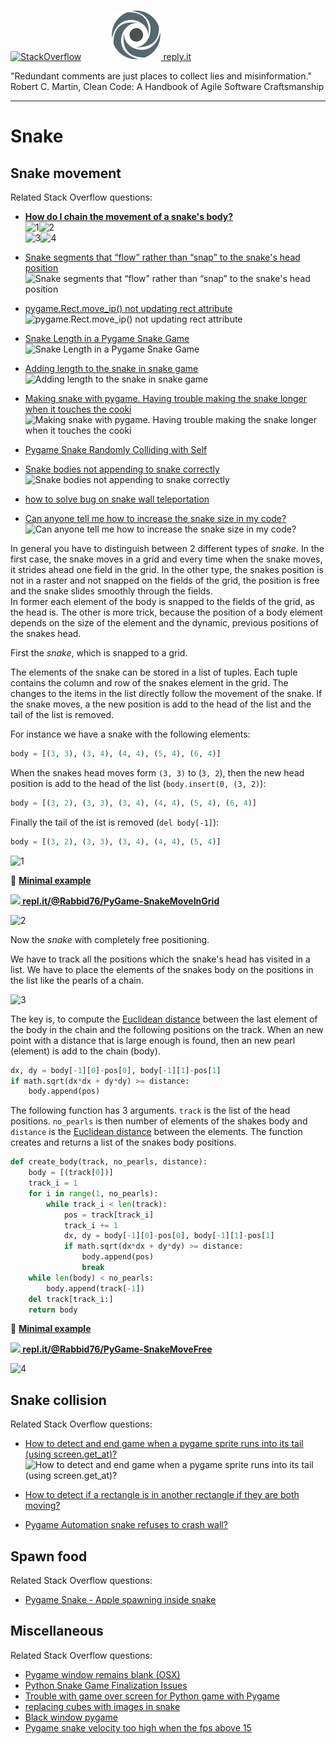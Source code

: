 [![StackOverflow](https://stackexchange.com/users/flair/7322082.png)](https://stackoverflow.com/users/5577765/rabbid76?tab=profile) &nbsp;&nbsp;&nbsp;&nbsp;&nbsp;&nbsp;&nbsp;&nbsp;&nbsp;&nbsp; [![reply.it](../../resource/logo/Repl_it_logo_80.png) reply.it](https://repl.it/repls/folder/PyGame%20Examples)

"Redundant comments are just places to collect lies and misinformation."  
Robert C. Martin, Clean Code: A Handbook of Agile Software Craftsmanship

---

# Snake

## Snake movement

Related Stack Overflow questions:

- **[How do I chain the movement of a snake's body?](https://stackoverflow.com/questions/62010434/how-do-i-chain-the-movement-of-a-snakes-body/62010435#62010435)**  
  ![1](https://i.stack.imgur.com/z9D7B.png)![2](https://i.stack.imgur.com/ZpKnj.gif)  
  ![3](https://i.stack.imgur.com/o1sqa.png)![4](https://i.stack.imgur.com/Q6zUm.gif)

- [Snake segments that “flow” rather than “snap” to the snake's head position](https://stackoverflow.com/questions/54273041/python-snake-segments-that-flow-rather-than-snap-to-the-snakes-head-positi/54276792#54276792)
  ![Snake segments that “flow” rather than “snap” to the snake's head position](https://i.stack.imgur.com/m4kJK.gif)

- [pygame.Rect.move_ip() not updating rect attribute](https://stackoverflow.com/questions/55036397/pygame-rect-move-ip-not-updating-rect-attribute/55046457#55046457)  
  ![pygame.Rect.move_ip() not updating rect attribute](https://i.stack.imgur.com/bMMK1.gif)

- [Snake Length in a Pygame Snake Game](https://stackoverflow.com/questions/55187822/snake-length-in-a-pygame-snake-game/55188306#55188306)  
  ![Snake Length in a Pygame Snake Game](https://i.stack.imgur.com/KdtpV.gif)

- [Adding length to the snake in snake game](https://stackoverflow.com/questions/56079171/adding-length-to-the-snake-in-snake-game/56079666#56079666)  
  ![Adding length to the snake in snake game](https://i.stack.imgur.com/AGr5q.gif)

- [Making snake with pygame. Having trouble making the snake longer when it touches the cooki](https://stackoverflow.com/questions/56927685/making-snake-with-pygame-having-trouble-making-the-snake-longer-when-it-touches/56939007#56939007)  
  ![Making snake with pygame. Having trouble making the snake longer when it touches the cooki](https://i.stack.imgur.com/OO76R.gif)

- [Pygame Snake Randomly Colliding with Self](https://stackoverflow.com/questions/58595706/pygame-snake-randomly-colliding-with-self/58596035#58596035)

- [Snake bodies not appending to snake correctly](https://stackoverflow.com/questions/60925569/snake-bodies-not-appending-to-snake-correctly/60934394#60934394)  
  ![Snake bodies not appending to snake correctly](https://i.stack.imgur.com/vUDx7.gif)

- [how to solve bug on snake wall teleportation](https://stackoverflow.com/questions/64624092/how-to-solve-bug-on-snake-wall-teleportation/64624385#64624385)

- [Can anyone tell me how to increase the snake size in my code?](https://stackoverflow.com/questions/65465695/can-anyone-tell-me-how-to-increase-the-snake-size-in-my-code/65466064#65466064)  
  ![Can anyone tell me how to increase the snake size in my code?](https://i.stack.imgur.com/bSk2B.gif)

In general you have to distinguish between 2 different types of _snake_. In the first case, the snake moves in a grid and every time when the snake moves, it strides ahead one field in the grid. In the other type, the snakes position is not in a raster and not snapped on the fields of the grid, the position is free and the snake slides smoothly through the fields.  
In former each element of the body is snapped to the fields of the grid, as the head is. The other is more trick, because the position of a body element depends on the size of the element and the dynamic, previous positions of the snakes head.

First the _snake_, which is snapped to a grid.

The elements of the snake can be stored in a list of tuples.  Each tuple contains the column and row of the snakes element in the grid. The changes to the items in the list directly follow the movement of the snake. If the snake moves, a the new position is add to the head of the list and the tail of the list is removed.  

For instance we have a snake with the following elements:

```py
body = [(3, 3), (3, 4), (4, 4), (5, 4), (6, 4)]
```

When the snakes head moves form `(3, 3)` to (`3, 2`), then the new head position is add to the head of the list (`body.insert(0, (3, 2)`):

```py
body = [(3, 2), (3, 3), (3, 4), (4, 4), (5, 4), (6, 4)]
```

Finally the tail of the ist is removed (`del body[-1]`):

```py
body = [(3, 2), (3, 3), (3, 4), (4, 4), (5, 4)]
```

![1](https://i.stack.imgur.com/z9D7B.png)

:scroll: **[Minimal example](../../examples/minimal_examples/pygame_minimal_snake_move_grid.py)**

**[![](https://i.stack.imgur.com/5jD0C.png) repl.it/@Rabbid76/PyGame-SnakeMoveInGrid](https://replit.com/@Rabbid76/PyGame-SnakeMoveInGrid#main.py)**

![2](https://i.stack.imgur.com/ZpKnj.gif)

Now the _snake_ with completely free positioning.

We have to track all the positions which the snake's head has visited in a list. We have to place the elements of the snakes body on the positions in the list like the pearls of a chain.

![3](https://i.stack.imgur.com/o1sqa.png)

The key is, to compute the [Euclidean distance](https://en.wikipedia.org/wiki/Euclidean_distance) between the last element of the body in the chain and the following positions on the track.
When an new point with a distance that is large enough is found, then an new pearl (element) is add to the chain (body).

```py
dx, dy = body[-1][0]-pos[0], body[-1][1]-pos[1]
if math.sqrt(dx*dx + dy*dy) >= distance:
    body.append(pos)
```

The following function has 3 arguments. `track` is the list of the head positions. `no_pearls` is then number of elements of the shakes body and `distance` is the [Euclidean distance](https://en.wikipedia.org/wiki/Euclidean_distance) between the elements. The function creates and returns a list of the snakes body positions.

```py
def create_body(track, no_pearls, distance):
    body = [(track[0])]
    track_i = 1
    for i in range(1, no_pearls):
        while track_i < len(track):
            pos = track[track_i]
            track_i += 1
            dx, dy = body[-1][0]-pos[0], body[-1][1]-pos[1]
            if math.sqrt(dx*dx + dy*dy) >= distance:
                body.append(pos)
                break
    while len(body) < no_pearls:
        body.append(track[-1])
    del track[track_i:]
    return body
```

:scroll: **[Minimal example](../../examples/minimal_examples/pygame_minimal_snake_move_free.py)**

**[![](https://i.stack.imgur.com/5jD0C.png) repl.it/@Rabbid76/PyGame-SnakeMoveFree](https://replit.com/@Rabbid76/PyGame-SnakeMoveFree#main.py)**

![4](https://i.stack.imgur.com/Q6zUm.gif)

## Snake collision

Related Stack Overflow questions:

- [How to detect and end game when a pygame sprite runs into its tail (using screen.get_at)?](https://stackoverflow.com/questions/54331922/how-to-detect-and-end-game-when-a-pygame-sprite-runs-into-its-tail-using-screen/54332544#54332544)  
  ![How to detect and end game when a pygame sprite runs into its tail (using screen.get_at)?](https://i.stack.imgur.com/PS4sx.gif)

- [How to detect if a rectangle is in another rectangle if they are both moving?](https://stackoverflow.com/questions/54920547/how-to-detect-if-a-rectangle-is-in-another-rectangle-if-they-are-both-moving/54930341#54930341)

- [Pygame Automation snake refuses to crash wall?](https://stackoverflow.com/questions/60015363/pygame-automation-snake-refuses-to-crash-wall/60015444#60015444)

## Spawn food

Related Stack Overflow questions:

- [Pygame Snake - Apple spawning inside snake](https://stackoverflow.com/questions/54429340/pygame-snake-apple-spawning-inside-snake/54466752#54466752)

## Miscellaneous

Related Stack Overflow questions:

- [Pygame window remains blank (OSX)](https://stackoverflow.com/questions/54605669/pygame-window-remains-blank-osx?noredirect=1)
- [Python Snake Game Finalization Issues](https://stackoverflow.com/questions/55424698/python-snake-game-finalization-issues/55424989#55424989)
- [Trouble with game over screen for Python game with Pygame](https://stackoverflow.com/questions/55436131/trouble-with-game-over-screen-for-python-game-with-pygame/55439324#55439324)
- [replacing cubes with images in snake](https://stackoverflow.com/questions/56108527/replacing-cubes-with-images-in-snake/56117700#56117700)
- [Black window pygame](https://stackoverflow.com/questions/56491605/black-window-pygame/56491726#56491726)
- [Pygame snake velocity too high when the fps above 15](https://stackoverflow.com/questions/61034515/pygame-snake-velocity-too-high-when-the-fps-above-15/61034931#61034931)